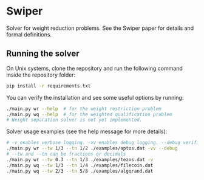 # Swiper

Solver for weight reduction problems.
See the Swiper paper for details and formal definitions.

## Running the solver

On Unix systems, clone the repository and run the following command inside the repository folder:
```bash
pip install -r requirements.txt
```

You can verify the installation and see some useful options by running:
```bash
./main.py wr --help  # for the weight restriction problem
./main.py wq --help  # for the weighted qualification problem
# Weight separation solver is not yet implemented.
```

Solver usage examples (see the help message for more details):
```bash
# -v enables verbose logging. -vv enables debug logging. --debug verifies the solution.
./main.py wr --tw 1/3 --tn 1/2 ./examples/aptos.dat -vv --debug
# --tw and --tn can be fractions or decimals
./main.py wr --tw 0.3 --tn 1/3 ./examples/tezos.dat -v
./main.py wq --tw 1/3 --tn 1/4 ./examples/filecoin.dat
./main.py wq --tw 2/3 --tn 5/8 ./examples/algorand.dat
```
